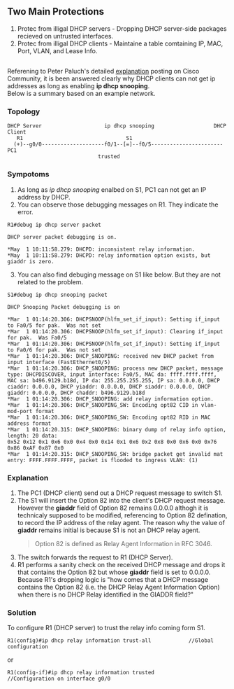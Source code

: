 #

## Two Main Protections
1. Protec from illigal DHCP servers - Dropping DHCP server-side packages recieved on untrusted interfaces. 
2. Protec from illigal DHCP clients - Maintaine a table comtaining IP, MAC, Port, VLAN, and Lease Info. 


## 
Referening to Peter Paluch's detailed [explanation](https://community.cisco.com/t5/switching/dhcp-snooping/td-p/1622877) posting on Cisco Community, it is been answered clearly why DHCP clients can not get ip addresses as long as enabling **ip dhcp snooping**.  
Below is a summary based on an example network.
### Topology
```
DHCP Server                    ip dhcp snooping                   DHCP Client
   R1                                 S1    
  (+)--g0/0--------------------f0/1--[=]--f0/5-----------------------PC1
                             trusted
```
### Sympotoms
1. As long as *ip dhcp snooping* enalbed on S1, PC1 can not get an IP address by DHCP.
2. You can observe those debugging messages on R1. They indicate the error.
```
R1#debug ip dhcp server packet

DHCP server packet debugging is on.

*May  1 10:11:58.279: DHCPD: inconsistent relay information.
*May  1 10:11:58.279: DHCPD: relay information option exists, but giaddr is zero.
```
3. You can also find debuging message on S1 like below. But they are not related to the problem.
```
S1#debug ip dhcp snooping packet

DHCP Snooping Packet debugging is on

*Mar  1 01:14:20.306: DHCPSNOOP(hlfm_set_if_input): Setting if_input to Fa0/5 for pak.  Was not set
*Mar  1 01:14:20.306: DHCPSNOOP(hlfm_set_if_input): Clearing if_input for pak.  Was Fa0/5
*Mar  1 01:14:20.306: DHCPSNOOP(hlfm_set_if_input): Setting if_input to Fa0/6 for pak.  Was not set
*Mar  1 01:14:20.306: DHCP_SNOOPING: received new DHCP packet from input interface (FastEthernet0/5)
*Mar  1 01:14:20.306: DHCP_SNOOPING: process new DHCP packet, message type: DHCPDISCOVER, input interface: Fa0/5, MAC da: ffff.ffff.ffff, MAC sa: b496.9129.b18d, IP da: 255.255.255.255, IP sa: 0.0.0.0, DHCP ciaddr: 0.0.0.0, DHCP yiaddr: 0.0.0.0, DHCP siaddr: 0.0.0.0, DHCP giaddr: 0.0.0.0, DHCP chaddr: b496.9129.b18d
*Mar  1 01:14:20.306: DHCP_SNOOPING: add relay information option.
*Mar  1 01:14:20.306: DHCP_SNOOPING_SW: Encoding opt82 CID in vlan-mod-port format
*Mar  1 01:14:20.306: DHCP_SNOOPING_SW: Encoding opt82 RID in MAC address format
*Mar  1 01:14:20.315: DHCP_SNOOPING: binary dump of relay info option, length: 20 data:
0x52 0x12 0x1 0x6 0x0 0x4 0x0 0x14 0x1 0x6 0x2 0x8 0x0 0x6 0x0 0x76 0x86 0xAF 0x87 0x0
*Mar  1 01:14:20.315: DHCP_SNOOPING_SW: bridge packet get invalid mat entry: FFFF.FFFF.FFFF, packet is flooded to ingress VLAN: (1)
``` 

### Explanation
1. The PC1 (DHCP client) send out a DHCP request message to switch S1. 
2. The S1 will insert the Option 82 into the client's DHCP request message. However the **giaddr** field of Option 82 remains 0.0.0.0 althogh it is technicaly supposed to be modified, referencing to Option 82 defination, to record the IP address of the relay agent. The reason why the value of **giaddr** remains initial is because S1 is not an DHCP relay agent.  
   > Option 82 is defined as Relay Agent Information in RFC 3046.
3. The switch forwards the request to R1 (DHCP Server).
4. R1 performs a sanity check on the received DHCP message and drops it that contains the Option 82 but whose **giaddr** field is set to 0.0.0.0. Because R1's dropping logic is "how comes that a DHCP message contains the Option 82 (i.e. the DHCP Relay Agent Information Option) when there is no DHCP Relay identified in the GIADDR field?"

### Solution
To configure R1 (DHCP server) to trust the relay info coming form S1. 
```
R1(config)#ip dhcp relay information trust-all            //Global configuration
```
or
```
R1(config-if)#ip dhcp relay information trusted           //Configuration on interface g0/0
```
